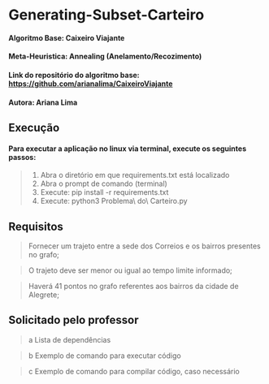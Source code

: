 # Generating-Subset-Carteiro

#### Algoritmo Base: Caixeiro Viajante
#### Meta-Heuristica: Annealing (Anelamento/Recozimento)
#### Link do repositório do algoritmo base: https://github.com/arianalima/CaixeiroViajante
#### Autora: Ariana Lima

## Execução

#### Para executar a aplicação no linux via terminal, execute os seguintes passos:

> 1. Abra o diretório em que requirements.txt está localizado
> 2. Abra o prompt de comando (terminal)
> 3. Execute: pip install -r requirements.txt
> 4. Execute: python3 Problema\ do\ Carteiro.py

## Requisitos
> Fornecer um trajeto entre a sede dos Correios e os bairros presentes no grafo;

> O trajeto deve ser menor ou igual ao tempo limite informado;

> Haverá 41 pontos no grafo referentes aos bairros da cidade de Alegrete;

## Solicitado pelo professor
> a Lista de dependências   

> b Exemplo de comando para executar código

> c Exemplo de comando para compilar código, caso necessário
